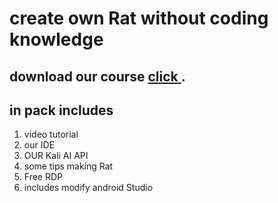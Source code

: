# create own Rat without coding knowledge

## download our course   <a href="https://t.me/prorat370"> click </a>.

 
## in pack includes

1. video tutorial
2. our IDE
3. OUR Kali AI API
4. some tips making Rat
5. Free RDP
6. includes modify android Studio
